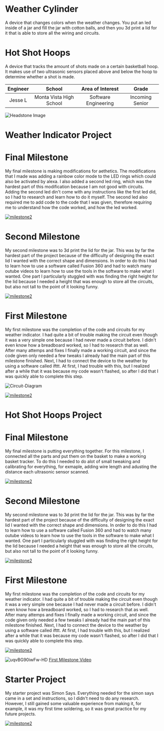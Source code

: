﻿# Weather Cylinder
A device that changes colors when the weather changes. You put an led inside of a jar and fill the jar with cotton balls, and then you 3d print a lid for it that is able to store all the wiring and circuits.

# Hot Shot Hoops
A device that tracks the amount of shots made on a certain basketball hoop. It makes use of two ultrasonic sensors placed above and below the hoop to determine whether a shot is made. 

| **Engineer** | **School** | **Area of Interest** | **Grade** |
|:--:|:--:|:--:|:--:|
| Jesse L | Monta Vista High School | Software Engineering | Incoming Senior

![Headstone Image](https://lh3.googleusercontent.com/pw/AM-JKLV7TaJlLQOLMnYxhgvmn_ZGFELDyKx6VSiR-w98lDa6aUWEAHAUAY2848Yrf8LAYzwQRX_B5_vFB6_ZheMTN6riSCUcBkKEqajMbKIjR-h205yOk7MeBXs1hL7LWNfpB33P30Odi3J3tsnpeyKTQxSTqg=w1374-h1832-no?authuser=0)
# Weather Indicator Project

# Final Milestone
My final milestone is making modifications for aethetics. The modifications that I made was adding a rainbow color mode to the LED rings which could also be activated by alexa. I also added a second led ring, which was the hardest part of this modification because I am not good with circuits. Adding the second led din't come with any instructions like the first led did, so I had to research and learn how to do it myself. The second led also required me to add code to the code that I was given, therefore requiring me to understand how the code worked, and how the led worked.

[![milestone2](https://user-images.githubusercontent.com/108752070/179270916-31c0c7ba-3e3f-44bc-b2c3-3fd0355e09ce.jpg)](https://www.youtube.com/watch?v=k_4YPajX6Os&ab_channel=BlueStampEng)

# Second Milestone
My second milestone was to 3d print the lid for the jar. This was by far the hardest part of the project because of the difficulty of designing the exact lid I wanted with the correct shape and dimensions. In order to do this I had to learn how to use a software called Fusion 360 and had to watch many outube videos to learn how to use the tools in the software to make what I wanted. One part I particularly stuggled with was finding the right height for the lid because I needed a height that was enough to store all the circuits, but also not tall to the point of it looking funny.

[![milestone2](https://user-images.githubusercontent.com/108752070/179270916-31c0c7ba-3e3f-44bc-b2c3-3fd0355e09ce.jpg)](https://www.youtube.com/watch?v=y3VAmNlER5Y&feature=emb)

# First Milestone
My first milestone was the completion of the code and circuits for my weather indicator. I had quite a bit of trouble making the circuit even though it was a very simple one because I had never made a circuit before. I didn't even know how a breadboard worked, so I had to research that as well. After many attemps and fixes I finally made a working circuit, and since the code given only needed a few tweaks I already had the main part of this milestone finished. Next, I had to connect the device to the weather by using a software called ifttt. At first, I had trouble with this, but I realized after a while that it was because my code wasn't flashed, so after I did that I was quickly able to complete this step.

![Circuit-Diagram](https://lh3.googleusercontent.com/f-MNREEoT_NBsWOz5-AJ_lrfIjcLD21pGee8BHzUY1O-F30vLMoFCZaQ2WRodV6Zm2FYh-PUYzrsWQNLK19jKFYdV4sLf8AL9TjBbzcghaFrZ-JxsrP6FOm9l_mrWvHSMfGqhnYRIbXblV7qwStFt3HtlSP-WTtyG2ZefUua15gME-VJRLRSjoAbJb_oCF2sbN73HnxRLHeJI-w8ZjfNAKfOz7Bs0PaIYecCYwSpUMk-GuvavLcDRLpIBF74WzpT70Js28PrzdYahizXsMFUfLew-MyuIBjGyO1yvKpf8PawDiqm9iEjyxpHRbRxFSp5fJ4e2pmojVXzCxgzblX9p3KiEqVGL1S91I76775QRS8s4nN574-EWrTwRJHQuMEQuFJXaIrnaKwtjru0Z1M5fZhmBq_VdFE7tLiXJifEpspKWduf_VBI7_W_NcYkd9-7rpY6FEE-iIh2VO05FFA1tS6FhXjr8PAF17vRsqYrdRqi6vn8YA1TVxJ4u2N5gAU9sCdbK0ryxcq14Rtb7qI5Xl1IJFfrw5uiwrS5_5tkob7LBCz3cRBm8D5hd2a5ifYKS0QuxAYot78l0AjEHKjo1tVo3ddJhDy5oCbnp22dcQ4TdzxEIUio5Dqd_gc9O8iAwJ0A8mBjN_1ixkHoNjsW4dNh4oZMqxjogJvgx27NjF_iUxLXyEnMgBBHcvUFCZpsT9Or3CBRAJevD0wVyMqLBDbwwjvYSXKganIheHC0n9bfORvNiV-mo_hWLpdDDz8NkwFt2SLJoZBQpngiSUaarnmDChW-EjQBmOUH3ccKazRYvDdWsal3u1UZ9_-RNg=w2590-h1480-no?authuser=0)

[![milestone2](https://user-images.githubusercontent.com/108752070/179270733-7b7be9d8-dec2-4288-bd0d-55864d1c1d23.jpg)](https://www.youtube.com/watch?v=uqvBG90iwFw&ab_channel=BlueStampEng "First Milestone")

# Hot Shot Hoops Project

# Final Milestone
My final milestone is putting everything together. For this milestone, I connected all the parts and put them on the basket to make a working basket tracker. To do this I needed to do alot of small tweaking and calibrating for everything, for exmaple, adding wire length and adusting the distance each ultrasonic sensor scanned. 

[![milestone2](https://user-images.githubusercontent.com/108752070/179270916-31c0c7ba-3e3f-44bc-b2c3-3fd0355e09ce.jpg)](https://www.youtube.com/watch?v=k_4YPajX6Os&ab_channel=BlueStampEng)

# Second Milestone
My second milestone was to 3d print the lid for the jar. This was by far the hardest part of the project because of the difficulty of designing the exact lid I wanted with the correct shape and dimensions. In order to do this I had to learn how to use a software called Fusion 360 and had to watch many outube videos to learn how to use the tools in the software to make what I wanted. One part I particularly stuggled with was finding the right height for the lid because I needed a height that was enough to store all the circuits, but also not tall to the point of it looking funny.

[![milestone2](https://user-images.githubusercontent.com/108752070/179270916-31c0c7ba-3e3f-44bc-b2c3-3fd0355e09ce.jpg)](https://www.youtube.com/watch?v=y3VAmNlER5Y&feature=emb)

# First Milestone
My first milestone was the completion of the code and circuits for my weather indicator. I had quite a bit of trouble making the circuit even though it was a very simple one because I had never made a circuit before. I didn't even know how a breadboard worked, so I had to research that as well. After many attemps and fixes I finally made a working circuit, and since the code given only needed a few tweaks I already had the main part of this milestone finished. Next, I had to connect the device to the weather by using a software called ifttt. At first, I had trouble with this, but I realized after a while that it was because my code wasn't flashed, so after I did that I was quickly able to complete this step.

[![milestone2](https://user-images.githubusercontent.com/108752070/179270916-31c0c7ba-3e3f-44bc-b2c3-3fd0355e09ce.jpg)](https://www.youtube.com/watch?v=y3VAmNlER5Y&feature=emb)


![uqvBG90iwFw-HD](https://user-images.githubusercontent.com/108752070/179270733-7b7be9d8-dec2-4288-bd0d-55864d1c1d23.jpg)
[First Milestone Video](https://www.youtube.com/watch?v=uqvBG90iwFw&ab_channel=BlueStampEng "First Milestone")

# Starter Project
My starter project was Simon Says. Everything needed for the simon says came in a set and instructions, so I didn't need to do any research. However, I still gained some valuable experience from making it, for example, it was my first time soldering, so it was great practice for my future projects.

[![milestone2](https://i3.ytimg.com/vi/S9Sv7wB2I7I/maxresdefault.jpg)](https://www.youtube.com/watch?v=S9Sv7wB2I7I&ab_channel=BlueStampEng)
